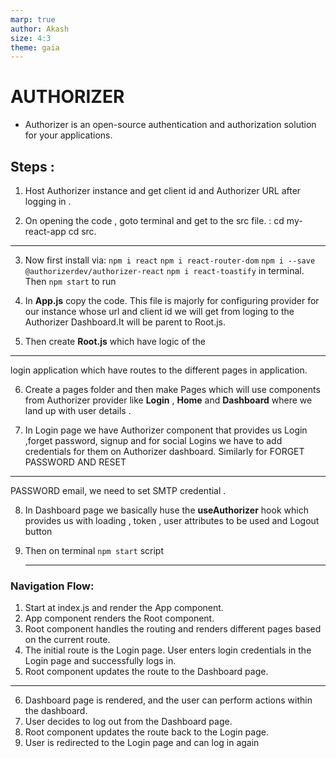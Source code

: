 ```yaml
---
marp: true
author: Akash
size: 4:3
theme: gaia
---
```


# AUTHORIZER
- Authorizer is an open-source authentication and authorization solution for your applications.

## Steps :
1. Host Authorizer instance and get client id and Authorizer URL after logging in .

2. On opening the code , goto terminal and get to the src file. :  cd my-react-app
cd src.

---
3. Now first install via:
`npm i react`
`npm i react-router-dom`
`npm i --save @authorizerdev/authorizer-react`
`npm i react-toastify`
in terminal.
Then ```npm start``` to run

5. In **App.js** copy the code. This file is majorly for configuring provider for our instance whose url and client id we will get from loging to the Authorizer Dashboard.It will be parent to Root.js.

6. Then create **Root.js** which have logic of the
---
 login application which have routes to the different pages in  application.


6. Create a pages folder and then make Pages which will use components from Authorizer provider like **Login** , **Home** and **Dashboard** where we land up with user details .

7. In Login page we have Authorizer component that provides us Login ,forget password, signup and for social Logins we have to add credentials for them on Authorizer dashboard.
Similarly for FORGET PASSWORD AND RESET 
---

PASSWORD email, we need to set SMTP credential .

8. In Dashboard page we basically huse the **useAuthorizer** hook which provides us with loading , token , user attributes to be used and Logout button
9. Then on terminal ```npm start``` script
    
    ---
### Navigation Flow:

1. Start at index.js and render the App component.
2. App component renders the Root component.
3. Root component handles the routing and renders different pages based on the current route.
4. The initial route is the Login page.
User enters login credentials in the Login page and successfully logs in.
5. Root component updates the route to the Dashboard page.

---

6. Dashboard page is rendered, and the user can perform actions within the dashboard.
7. User decides to log out from the Dashboard page.
8. Root component updates the route back to the Login page.
9. User is redirected to the Login page and can log in again
